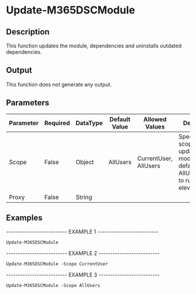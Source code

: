 ﻿# Update-M365DSCModule

## Description

This function updates the module, dependencies and uninstalls outdated dependencies.

## Output

This function does not generate any output.

## Parameters

| Parameter | Required | DataType | Default Value | Allowed Values | Description |
| --- | --- | --- | --- | --- | --- |
| Scope | False | Object | AllUsers | CurrentUser, AllUsers | Specifies the scope of the update of the module. The default value is AllUsers(needs to run as elevated user). |
| Proxy | False | String |  |  |  |

## Examples

-------------------------- EXAMPLE 1 --------------------------

`Update-M365DSCModule`

-------------------------- EXAMPLE 2 --------------------------

`Update-M365DSCModule -Scope CurrentUser`

-------------------------- EXAMPLE 3 --------------------------

`Update-M365DSCModule -Scope AllUsers`


